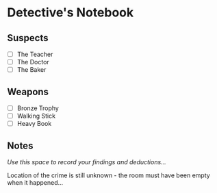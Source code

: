 # Detective's Notebook

## Suspects
- [ ] The Teacher
- [ ] The Doctor
- [ ] The Baker

## Weapons
- [ ] Bronze Trophy
- [ ] Walking Stick
- [ ] Heavy Book

## Notes
*Use this space to record your findings and deductions...*

Location of the crime is still unknown - the room must have been empty when it happened...
